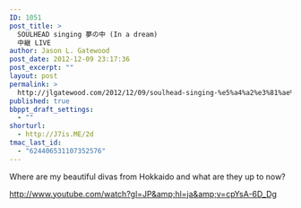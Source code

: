 ```yaml
---
ID: 1051
post_title: >
  SOULHEAD singing 夢の中 (In a dream)
  中継 LIVE
author: Jason L. Gatewood
post_date: 2012-12-09 23:17:36
post_excerpt: ""
layout: post
permalink: >
  http://jlgatewood.com/2012/12/09/soulhead-singing-%e5%a4%a2%e3%81%ae%e4%b8%ad-in-a-dream-%e4%b8%ad%e7%b6%99-live/
published: true
bbppt_draft_settings:
  - ""
shorturl:
  - http://J7is.ME/2d
tmac_last_id:
  - "624406531107352576"
---
```

Where are my beautiful divas from Hokkaido and what are they up to now?

http://www.youtube.com/watch?gl=JP&amp;hl=ja&amp;v=cpYsA-6D_Dg